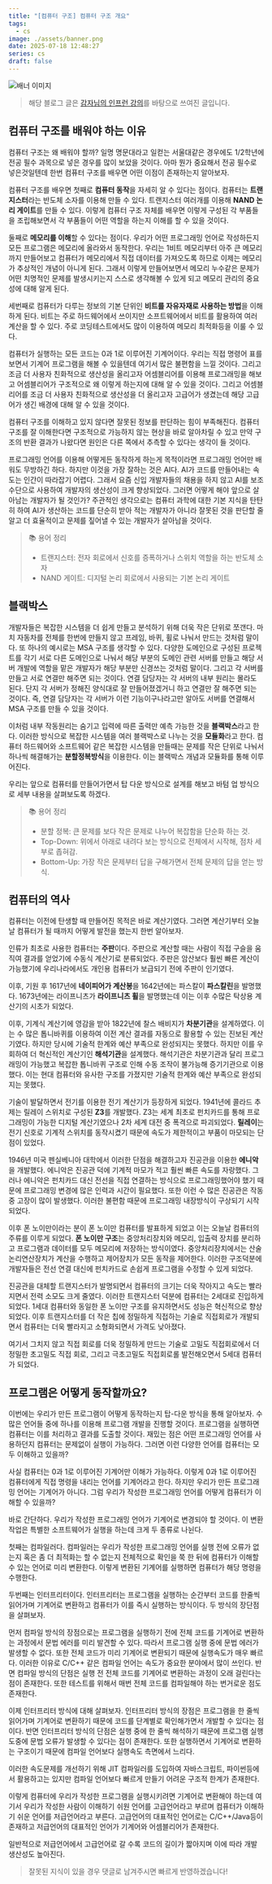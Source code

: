 ```yaml
---
title: "[컴퓨터 구조] 컴퓨터 구조 개요"
tags:
  - cs
image: ./assets/banner.png
date: 2025-07-18 12:48:27
series: cs
draft: false
---
```


![배너 이미지](./assets/banner.png)

> 해당 블로그 글은 [감자님의 인프런 강의](https://inf.run/dQpKa)를 바탕으로 쓰여진 글입니다.

## 컴퓨터 구조를 배워야 하는 이유

컴퓨터 구조는 왜 배워야 할까? 일명 명문대라고 일컫는 서울대같은 경우에도 1/2학년에 전공 필수 과목으로 넣은 경우를 많이 보았을 것이다. 아마 뭔가 중요해서 전공 필수로 넣은것일텐데 한번 컴퓨터 구조를 배우면 어떤 이점이 존재하는지 알아보자.

컴퓨터 구조를 배우면 첫째로 **컴퓨터 동작**을 자세히 알 수 있다는 점이다. 컴퓨터는 **트랜지스터**라는 반도체 소자를 이용해 만들 수 있다. 트랜지스터 여러개를 이용해 **NAND 논리 게이트**를 만들 수 있다. 이렇게 컴퓨터 구조 자체를 배우면 이렇게 구성된 각 부품들을 조립해보면서 각 부품들이 어떤 역할을 하는지 이해를 할 수 있을 것이다.

둘째로 **메모리를 이해**할 수 있다는 점이다. 우리가 어떤 프로그래밍 언어로 작성하든지 모든 프로그램은 메모리에 올라와서 동작한다. 우리는 1비트 메모리부터 아주 큰 메모리까지 만들어보고 컴퓨터가 메모리에서 직접 데이터를 가져오도록 하므로 이제는 메모리가 추상적인 개념이 아니게 된다. 그래서 이렇게 만들어보면서 메모리 누수같은 문제가 어떤 치명적인 문제를 발생시키는지 스스로 생각해볼 수 있게 되고 메모리 관리의 중요성에 대해 알게 된다.

세번째로 컴퓨터가 다루는 정보의 기본 단위인 **비트를 자유자재로 사용하는 방법**을 이해하게 된다. 비트는 주로 하드웨어에서 쓰이지만 소프트웨어에서 비트를 활용하여 여러 계산을 할 수 있다. 주로 코딩테스트에서도 많이 이용하여 메모리 최적화등을 이룰 수 있다.

컴퓨터가 실행하는 모든 코드는 0과 1로 이루어진 기계어이다. 우리는 직접 명령어 표를 보면서 기계어 프로그램을 해볼 수 있을텐데 여기서 많은 불편함을 느낄 것이다. 그리고 조금 더 사용자 친화적으로 생산성을 올리고자 어셈블리어를 이용해 프로그래밍을 해보고 어셈블리어가 구조적으로 왜 이렇게 하는지에 대해 알 수 있을 것이다. 그리고 어셈블리어를 조금 더 사용자 친화적으로 생산성을 더 올리고자 고급어가 생겼는데 해당 고급어가 생긴 배경에 대해 알 수 있을 것이다.

컴퓨터 구조를 이해하고 있지 않다면 잘못된 정보를 판단하는 힘이 부족해진다. 컴퓨터 구조를 잘 이해한다면 구조적으로 가능하지 않는 현상을 바로 알아차릴 수 있고 만약 구조의 반환 결과가 나왔다면 원인은 다른 쪽에서 추측할 수 있다는 생각이 들 것이다.

프로그래밍 언어를 이용해 어떻게든 동작하게 하는게 목적이라면 프로그래밍 언어만 배워도 무방하긴 하다. 하지만 이것을 가장 잘하는 것은 AI다. AI가 코드를 만들어내는 속도는 인간이 따라잡기 어렵다. 그래서 요즘 신입 개발자들의 채용을 하지 않고 AI를 보조수단으로 사용하여 개발자의 생산성이 크게 향상되었다. 그러면 어떻게 해야 앞으로 살아남는 개발자가 될 것인가? 주관적인 생각으로는 컴퓨터 과학에 대한 기본 지식을 탄탄히 하여 AI가 생산하는 코드를 단순히 받아 적는 개발자가 아니라 잘못된 것을 판단할 줄 알고 더 효율적이고 문제를 짚어낼 수 있는 개발자가 살아남을 것이다.

> 📚 용어 정리
>
> - 트랜지스터: 전자 회로에서 신호를 증폭하거나 스위치 역할을 하는 반도체 소자
> - NAND 게이트: 디지털 논리 회로에서 사용되는 기본 논리 게이트

## 블랙박스

개발자들은 복잡한 시스템을 더 쉽게 만들고 분석하기 위해 더욱 작은 단위로 쪼갠다. 마치 자동차를 전체를 한번에 만들지 않고 프레임, 바퀴, 휠로 나눠서 만드는 것처럼 말이다. 또 하나의 예시로는 MSA 구조를 생각할 수 있다. 다양한 도메인으로 구성된 프로젝트를 각기 서로 다른 도메인으로 나눠서 해당 부분의 도메인 관련 서버를 만들고 해당 서버 개발에 역할을 맡은 개발자가 해당 부분만 신경쓰는 것처럼 말이다. 그리고 각 서버를 만들고 서로 연결만 해주면 되는 것이다. 연결 담당자는 각 서버의 내부 원리는 몰라도 된다. 단지 각 서버가 정해진 양식대로 잘 만들어졌겠거니 하고 연결만 잘 해주면 되는 것이다. 즉, 연결 담당자는 각 서버가 이런 기능이구나라고만 알아도 서버를 연결해서 MSA 구조를 만들 수 있을 것이다.

이처럼 내부 작동원리는 숨기고 입력에 따른 출력만 예측 가능한 것을 **블랙박스**라고 한다. 이러한 방식으로 복잡한 시스템을 여러 블랙박스로 나누는 것을 **모듈화**라고 한다. 컴퓨터 하드웨어와 소프트웨어 같은 복잡한 시스템을 만들때는 문제를 작은 단위로 나눠서 하나씩 해결해가는 **분할정복방식**을 이용한다. 이는 블랙박스 개념과 모듈화를 통해 이루어진다.

우리는 앞으로 컴퓨터를 만들어가면서 탑 다운 방식으로 설계를 해보고 바텀 업 방식으로 세부 내용을 살펴보도록 하겠다.

> 📚 용어 정리
>
> - 분할 정복: 큰 문제를 보다 작은 문제로 나누어 복잡함을 단순화 하는 것.
> - Top-Down: 위에서 아래로 내려다 보는 방식으로 전체에서 시작해, 점차 세부로 좁혀감.
> - Bottom-Up: 가장 작은 문제부터 답을 구해가면서 전체 문제의 답을 얻는 방식.

## 컴퓨터의 역사

컴퓨터는 이전에 탄생할 때 만들어진 목적은 바로 계산기였다. 그러면 계산기부터 오늘날 컴퓨터가 될 때까지 어떻게 발전을 했는지 한번 알아보자.

인류가 최초로 사용한 컴퓨터는 **주판**이다. 주판으로 계산할 때는 사람이 직접 구슬을 움직여 결과를 얻었기에 수동식 계산기로 분류되었다. 주판은 암산보다 훨씬 빠른 계산이 가능했기에 우리나라에서도 개인용 컴퓨터가 보급되기 전에 주판이 인기였다.

이후, 기원 후 1617년에 **네이피어가 계산봉**을 1642년에는 파스칼이 **파스칼린**을 발명했다. 1673년에는 라이프니츠가 **라이프니츠 휠**을 발명했는데 이는 이후 수많은 탁상용 계산기의 시초가 되었다.

이후, 기계식 계산기에 영감을 받아 1822년에 찰스 배비지가 **차분기관**을 설계하였다. 이는 수 많은 톱니바퀴를 이용하여 이전 계산 결과를 자동으로 활용할 수 있는 진보된 계산기였다. 하지만 당시에 기술적 한계와 예산 부족으로 완성되지는 못했다. 하지만 이를 우회하여 더 혁신적인 계산기인 **해석기관**을 설계했다. 해석기관은 차분기관과 달리 프로그래밍이 가능했고 복잡한 톱니바퀴 구조로 인해 수동 조작이 불가능해 증기기관으로 이용했다. 이는 현대 컴퓨터와 유사한 구조를 가졌지만 기술적 한계와 예산 부족으로 완성되지는 못했다.

기술이 발달하면서 전기를 이용한 전기 계산기가 등장하게 되었다. 1941년에 콜라드 추제는 릴레이 스위치로 구성된 **Z3**를 개발했다. Z3는 세계 최초로 펀치카드를 통해 프로그래밍이 가능한 디지털 계산기였으나 2차 세계 대전 중 폭격으로 파괴되었다. **릴레이**는 전기 신호로 기계적 스위치를 동작시켰기 때문에 속도가 제한적이고 부품이 마모되는 단점이 있었다.

1946년 미국 펜실베니아 대학에서 이러한 단점을 해결하고자 진공관을 이용한 **에니악**을 개발했다. 에니악은 진공관 덕에 기계적 마모가 적고 훨씬 빠른 속도를 자랑했다. 그러나 에니악은 펀치카드 대신 전선을 직접 연결하는 방식으로 프로그래밍했어야 했기 때문에 프로그래밍 변경에 많은 인력과 시간이 필요했다. 또한 이런 수 많은 진공관은 작동 중 고장이 많이 발생했다. 이러한 불편함 때문에 프로그래밍 내장방식이 구상되기 시작되었다.

이후 폰 노이만이라는 분이 폰 노이만 컴퓨터를 발표하게 되었고 이는 오늘날 컴퓨터의 주류를 이루게 되었다. **폰 노이만 구조**는 중앙처리장치와 메모리, 입출력 장치를 분리하고 프로그램과 데이터를 모두 메모리에 저장하는 방식이였다. 중앙처리장치에서는 산술 논리연산장치가 계산을 수행하고 제어장치가 모든 동작을 제어한다. 이러한 구조덕분에 개발자들은 전선 연결 대신에 펀치카드로 손쉽게 프로그램을 수정할 수 있게 되었다.

진공관을 대체할 트랜지스터가 발명되면서 컴퓨터의 크기는 더욱 작아지고 속도는 빨라지면서 전력 소모도 크게 줄였다. 이러한 트랜지스터 덕분에 컴퓨터는 2세대로 진입하게 되었다. 1세대 컴퓨터와 동일한 폰 노이만 구조를 유지하면서도 성능은 혁신적으로 향상되었다. 이후 트랜지스터를 더 작은 칩에 정밀하게 직접하는 기술로 직접회로가 개발되면서 컴퓨터는 더욱 빨라지고 소형화되면서 가격도 낮아졌다.

여기서 그치지 않고 직접 회로를 더욱 정밀하게 만드는 기술로 고밀도 직접회로에서 더 정밀한 초고밀도 직접 회로, 그리고 극초고밀도 직접회로롤 발전해오면서 5세대 컴퓨터가 되었다.

## 프로그램은 어떻게 동작할까요?

이번에는 우리가 만든 프로그램이 어떻게 동작하는지 탑-다운 방식을 통해 알아보자. 수 많은 언어들 중에 하나를 이용해 프로그램 개발을 진행할 것이다. 프로그램을 실행하면 컴퓨터는 이를 처리하고 결과를 도출할 것이다. 재밌는 점은 어떤 프로그래밍 언어를 사용하던지 컴퓨터는 문제없이 실행이 가능하다. 그러면 이런 다양한 언어를 컴퓨터는 모두 이해하고 있을까?

사실 컴퓨터는 0과 1로 이루어진 기계어만 이해가 가능하다. 이렇게 0과 1로 이루어진 컴퓨터에게 직접 명령을 내리는 언어를 기계어라고 한다. 하지만 우리가 만든 프로그래밍 언어는 기계어가 아니다. 그럼 우리가 작성한 프로그래밍 언어를 어떻게 컴퓨터가 이해할 수 있을까?

바로 간단하다. 우리가 작성한 프로그래밍 언어가 기계어로 변경되야 할 것이다. 이 변환 작업은 특별한 소프트웨어가 실행을 하는데 크게 두 종류로 나뉜다.

첫째는 컴파일러다. 컴파일러는 우리가 작성한 프로그래밍 언어를 실행 전에 오류가 없는지 혹은 좀 더 최적화는 할 수 없는지 전체적으로 확인을 쭉 한 뒤에 컴퓨터가 이해할 수 있는 언어로 미리 변환한다. 이렇게 변환된 기계어를 실행하면 컴퓨터가 해당 명령을 수행한다.

두번째는 인터프리터이다. 인터프리터는 프로그램을 실행하는 순간부터 코드를 한줄씩 읽어가며 기계어로 변환하고 컴퓨터가 이를 즉시 실행하는 방식이다. 두 방식의 장단점을 살펴보자.

먼저 컴파일 방식의 장점으로는 프로그램을 실행하기 전에 전체 코드를 기계어로 변환하는 과정에서 문법 에러를 미리 발견할 수 있다. 따라서 프로그램 실행 중에 문법 에러가 발생할 수 없다. 또한 전체 코드가 미리 기계어로 변환되기 때문에 실행속도가 매우 빠르다. 이러한 이유로 C/C++ 같은 컴파일 언어는 속도가 중요한 분야에서 많이 쓰인다. 반면 컴파일 방식의 단점은 실행 전 전체 코드를 기계어로 변환하는 과정이 오래 걸린다는 점이 존재한다. 또한 테스트를 위해서 매번 전체 코드를 컴파일해야 하는 번거로운 점도 존재한다.

이제 인터프리터 방식에 대해 살펴보자. 인터프리터 방식의 장점은 프로그램을 한 줄씩 읽어가며 기계어로 변환하기 때문에 코드를 단계별로 확인해가면서 개발할 수 있다는 점이다. 반면 인터프리터 방식의 단점은 실행 중에 한 줄씩 해석하기 때문에 프로그램 실행 도중에 문법 오류가 발생할 수 있다는 점이 존재한다. 또한 실행하면서 기계어로 변환하는 구조이기 때문에 컴파일 언어보다 실행속도 측면에서 느리다.

이러한 속도문제를 개선하기 위해 JIT 컴파일러를 도입하여 자바스크립트, 파이썬등에서 활용하고는 있지만 컴파일 언어보다 빠르게 만들기 어려운 구조적 한계가 존재한다.

이렇게 컴퓨터에 우리가 작성한 프로그램을 실행시키려면 기계어로 변환해야 하는데 여기서 우리가 작성한 사람이 이해하기 쉬원 언어를 고급언어라고 부르며 컴퓨터가 이해하기 쉬운 언어를 저급언어라고 부른다. 고급언어의 대표적인 언어로는 C/C++/Java등이 존재하고 저급언어의 대표적인 언어가 기계어와 어셈블리어가 존재한다.

일반적으로 저급언어에서 고급언어로 갈 수록 코드의 길이가 짧아지며 이에 따라 개발 생산성도 높아진다.

> 잘못된 지식이 있을 경우 댓글로 남겨주시면 빠르게 반영하겠습니다!